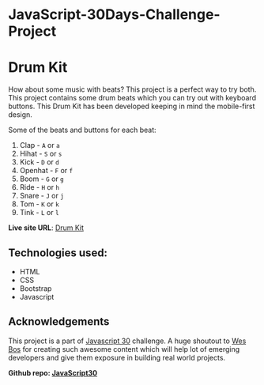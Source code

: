 # JavaScript-30Days-Challenge-Project
# Drum Kit

How about some music with beats? This project is a perfect way to try both. This project contains some drum beats which you can try out with keyboard buttons. This Drum Kit has been developed keeping in mind the mobile-first design.

Some of the beats and buttons for each beat:
1. Clap - `A` or `a`
2. Hihat - `S` or `s`
3. Kick - `D` or `d`
4. Openhat - `F` or `f`
5. Boom - `G` or `g`
6. Ride - `H` or `h`
7. Snare - `J` or `j`
8. Tom - `K` or `k`
9. Tink - `L` or `l`

**Live site URL**: [Drum Kit](https://vaishak10.github.io/Javascript30-Challenge-Projects/)

## Technologies used:
- HTML
- CSS
- Bootstrap
- Javascript

## Acknowledgements

This project is a part of [Javascript 30](https://javascript30.com/) challenge. A huge shoutout to [Wes Bos](https://github.com/wesbos) for creating such awesome content which will help lot of emerging developers and give them exposure in building real world projects.

**Github repo: [JavaScript30](https://github.com/wesbos/JavaScript30)**
